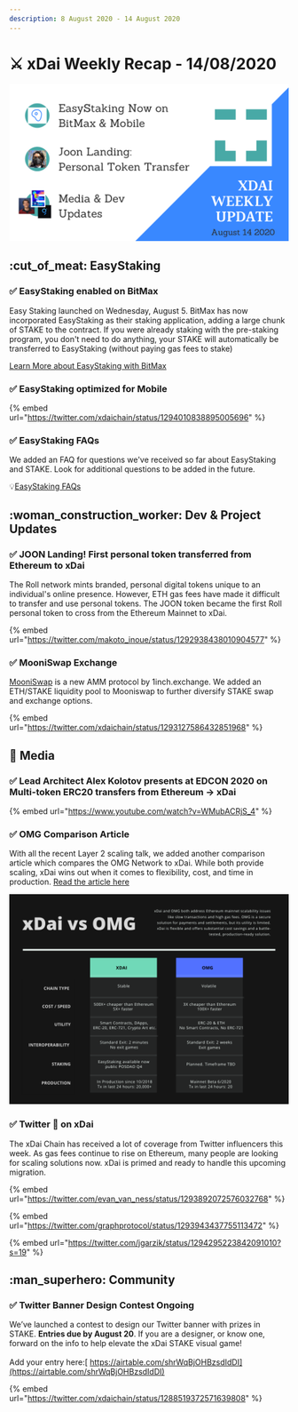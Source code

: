 ```yaml
---
description: 8 August 2020 - 14 August 2020
---
```


# ⚔️ xDai Weekly Recap - 14/08/2020



![](<../../../../.gitbook/assets/Green and Black Modern Sales Marketing Presentation (36).png>)

## :cut\_of\_meat: EasyStaking

### ✅ EasyStaking enabled on BitMax

Easy Staking launched on Wednesday, August 5. BitMax has now incorporated EasyStaking as their staking application, adding a large chunk of STAKE to the contract. If you were already staking with the pre-staking program, you don't need to do anything, your STAKE will automatically be transferred to EasyStaking (without paying gas fees to stake)

[Learn More about EasyStaking with BitMax](https://bitmax.io/#/staking/investment-product-details/STAKE-S)

### ✅ EasyStaking optimized for Mobile

{% embed url="https://twitter.com/xdaichain/status/1294010838895005696" %}

### ✅ EasyStaking FAQs

We added an FAQ for questions we've received so far about EasyStaking and STAKE. Look for additional questions to be added in the future.

:bulb:[EasyStaking FAQs](broken-reference)

## :woman\_construction\_worker: Dev & Project Updates

### ✅ JOON Landing! First personal token transferred from Ethereum to xDai

The Roll network mints branded, personal digital tokens unique to an individual's online presence.  However, ETH gas fees have made it difficult to transfer and use personal tokens. The JOON token became the first Roll personal token to cross from the Ethereum Mainnet to xDai.

{% embed url="https://twitter.com/makoto_inoue/status/1292938438010904577" %}

### ✅ MooniSwap Exchange

[MooniSwap](https://mooniswap.exchange/#/pool) is a new AMM protocol by 1inch.exchange. We added an ETH/STAKE liquidity pool to Mooniswap to further diversify STAKE swap and exchange options.

{% embed url="https://twitter.com/xdaichain/status/1293127586432851968" %}

## :newspaper: Media

### ✅ Lead Architect Alex Kolotov presents at EDCON 2020 on Multi-token ERC20 transfers from Ethereum -> xDai

{% embed url="https://www.youtube.com/watch?v=WMubACRjS_4" %}

### ✅ OMG Comparison Article

With all the recent Layer 2 scaling talk, we added another comparison article which compares the OMG Network to xDai. While both provide scaling, xDai wins out when it comes to flexibility, cost, and time in production. [Read the article here](../../comparisons/omg-network.md)

![](<../../../../.gitbook/assets/Green and Black Corporate Comparison Chart.png>)

### ✅  Twitter :eyes: on xDai

The xDai Chain has received a lot of coverage from Twitter influencers this week. As gas fees continue to rise on Ethereum, many people are looking for scaling solutions now. xDai is primed and ready to handle this upcoming migration.

{% embed url="https://twitter.com/evan_van_ness/status/1293892072576032768" %}

{% embed url="https://twitter.com/graphprotocol/status/1293943437755113472" %}

{% embed url="https://twitter.com/jgarzik/status/1294295223842091010?s=19" %}

## :man\_superhero: Community

### ✅ Twitter Banner Design Contest Ongoing

We’ve launched a contest to design our Twitter banner with prizes in STAKE. **Entries due by August 20**. If you are a designer, or know one, forward on the info to help elevate the xDai STAKE visual game! \
\
Add your entry here:[ https://airtable.com/shrWqBjOHBzsdIdDI](https://airtable.com/shrWqBjOHBzsdIdDI)

{% embed url="https://twitter.com/xdaichain/status/1288519372571639808" %}
